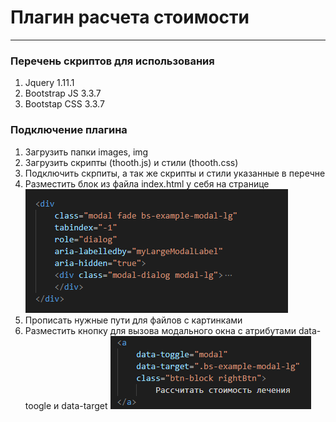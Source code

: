 # Плагин расчета стоимости 
***
### Перечень скриптов для  использования
1. Jquery 1.11.1
2. Bootstrap JS 3.3.7
3. Bootstap CSS 3.3.7

### Подключение плагина
1. Загрузить папки images, img
2. Загрузить скрипты (thooth.js) и стили (thooth.css)
3. Подключить скрпиты, а так же скрипты и стили указанные в перечне 
4. Разместить блок из файла index.html у себя на странице
![Alt text](demo/img.png)
5. Прописать нужные пути для файлов с картинками
6. Разместить кнопку для вызова модального окна с атрибутами 
    data-toogle и data-target
![Alt text](demo/img2.png)